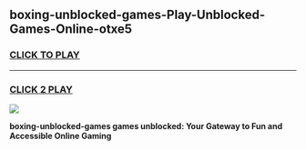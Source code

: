 
## boxing-unblocked-games-Play-Unblocked-Games-Online-otxe5
<h3>
<a href="https://premium76.site?title=boxing-unblocked-games&ref=24A">CLICK TO PLAY</a></h3>
<hr>

<h3>
<a href="https://premium76.site?title=boxing-unblocked-games&ref=24A">CLICK 2 PLAY</a>
  
</h3>

<a href="https://premium76.site?title=boxing-unblocked-games&ref=24A"><img src="https://clearcache.store/games.png"></a>


**boxing-unblocked-games games unblocked: Your Gateway to Fun and Accessible Online Gaming**

